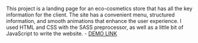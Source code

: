 This project is a landing page for an eco-cosmetics store that has all the key information for the client. The site has a convenient menu, structured information, and smooth animations that enhance the user experience. I used HTML and CSS with the SASS preprocessor, as well as a little bit of JavaScript to write the website.
    - [DEMO LINK](https://s3rg4sh.github.io/eco-cosmetics_landing/)
